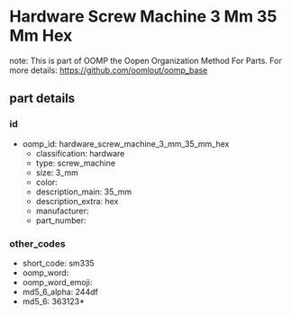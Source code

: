# Hardware Screw Machine 3 Mm 35 Mm Hex  

note: This is part of OOMP the Oopen Organization Method For Parts. For more details: https://github.com/oomlout/oomp_base

##  part details





### id
* oomp_id: hardware_screw_machine_3_mm_35_mm_hex
  * classification: hardware
  * type: screw_machine
  * size: 3_mm
  * color: 
  * description_main: 35_mm
  * description_extra: hex
  * manufacturer: 
  * part_number: 

### other_codes
* short_code: sm335
* oomp_word: 
* oomp_word_emoji: 
* md5_6_alpha: 244df
* md5_6: 363123* 